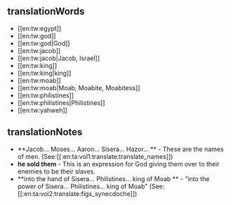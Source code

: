 ## translationWords

* [[en:tw:egypt]]
* [[en:tw:god]]
* [[en:tw:god|God]]
* [[en:tw:jacob]]
* [[en:tw:jacob|Jacob, Israel]]
* [[en:tw:king]]
* [[en:tw:king|king]]
* [[en:tw:moab]]
* [[en:tw:moab|Moab, Moabite, Moabitess]]
* [[en:tw:philistines]]
* [[en:tw:philistines|Philistines]]
* [[en:tw:yahweh]]

## translationNotes

* **Jacob… Moses… Aaron… Sisera… Hazor… ** - These are the names of men. (See:[[:en:ta:vol1:translate:translate_names]])
* **he sold them** - This is an expression for God giving them over to their enemies to be their slaves.
* **into the hand of Sisera... Philistines... king of Moab ** - "into the power of Sisera... Philistines... king of Moab" (See: [[:en:ta:vol2:translate:figs_synecdoche]])
